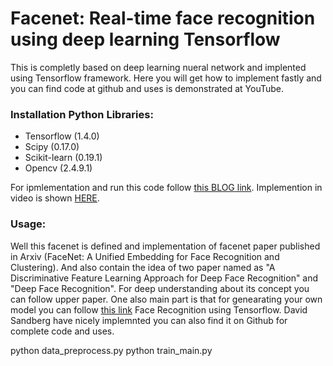 # Facenet: Real-time face recognition using deep learning Tensorflow

This is completly based on deep learning nueral network and implented using Tensorflow framework. Here you will get how to implement fastly and you can find code at github and uses is demonstrated at YouTube.

### Installation Python Libraries:

- Tensorflow (1.4.0)
- Scipy (0.17.0)
- Scikit-learn (0.19.1)
- Opencv (2.4.9.1)

For ipmlementation and run this code follow [this BLOG link](http://www.aisangam.com/blog/real-time-face-recognition-using-facenet/). Implemention in video is shown [HERE](https://youtu.be/dLrWDUPkpIg?list=PLCK5Mm9zwPkEhwu2OOw2CgO5ikoLdR36l).

### Usage:

Well this facenet is defined and implementation of facenet paper published in Arxiv (FaceNet: A Unified Embedding for Face Recognition and Clustering). And also contain the idea of two paper named as "A Discriminative Feature Learning Approach for Deep Face Recognition" and "Deep Face Recognition". For deep understanding about its concept you can follow upper paper. One also main part is that for genearating your own model you can follow [this link](https://github.com/davidsandberg/facenet) Face Recognition using Tensorflow. David Sandberg have nicely implemnted you can also find it on Github for complete code and uses.

python data_preprocess.py
python train_main.py
